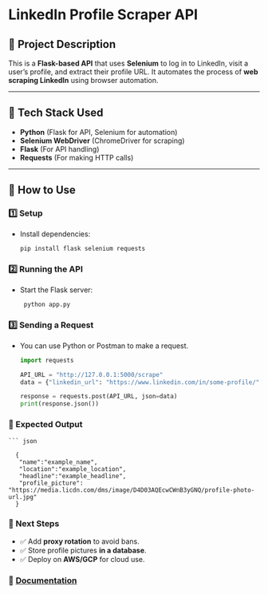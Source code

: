 # LinkedIn Profile Scraper API

## 📌 Project Description
This is a **Flask-based API** that uses **Selenium** to log in to LinkedIn, visit a user’s profile, and extract their profile URL. It automates the process of **web scraping LinkedIn** using browser automation.

---

## 🔹 Tech Stack Used
- **Python** (Flask for API, Selenium for automation)
- **Selenium WebDriver** (ChromeDriver for scraping)
- **Flask** (For API handling)
- **Requests** (For making HTTP calls)

---

## 🚀 How to Use

### 1️⃣ Setup
- Install dependencies:
  ```bash
  pip install flask selenium requests
### 2️⃣ Running the API
- Start the Flask server:
  ```bash
   python app.py
### 3️⃣ Sending a Request
- You can use Python or Postman to make a request.

  ```python
  import requests

  API_URL = "http://127.0.0.1:5000/scrape"
  data = {"linkedin_url": "https://www.linkedin.com/in/some-profile/"}

  response = requests.post(API_URL, json=data)
  print(response.json())
### 📌 Expected Output
    ``` json

      {
       "name":"example_name",
       "location":"example_location",
       "headline":"example_headline",
       "profile_picture": "https://media.licdn.com/dms/image/D4D03AQEcwCWnB3yGNQ/profile-photo-url.jpg"
      }

### 🎯 Next Steps
- ✅ Add **proxy rotation** to avoid bans.  
- ✅ Store profile pictures **in a database**.  
- ✅ Deploy on **AWS/GCP** for cloud use.
### 📌 [Documentation](https://juniper-kayak-7c8.notion.site/Project-LinkedIn-Profile-Scraper-API-18e67d84483080b18fdad04bf9332f79?pvs=4)
